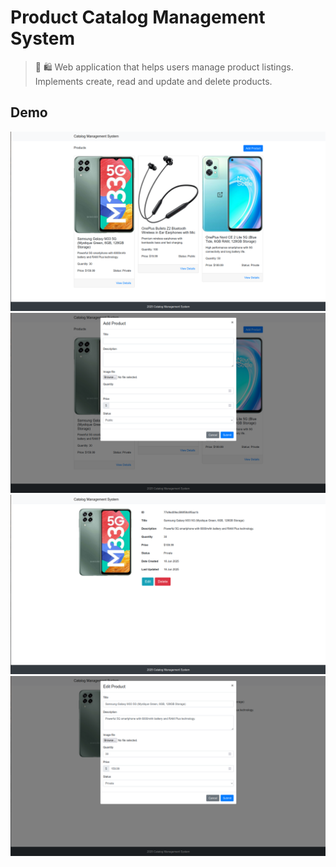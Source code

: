 # Product Catalog Management System

> 🏬 🛍️ Web application that helps users manage product listings. Implements create, read and update and delete products.

## Demo

![](./Screenshots/Screenshot%20from%202025-06-16%2017-47-02.png)
![](./Screenshots/Screenshot%20from%202025-06-16%2017-47-13.png)
![](./Screenshots/Screenshot%20from%202025-06-16%2017-47-23.png)
![](./Screenshots/Screenshot%20from%202025-06-16%2017-47-28.png)